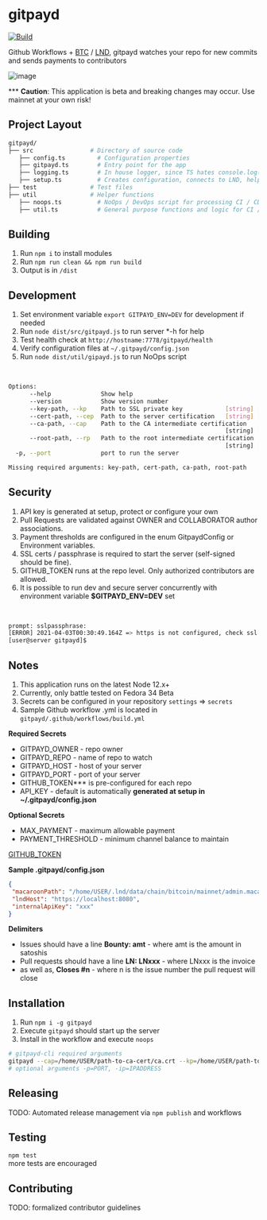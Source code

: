 # gitpayd

[![Build](https://github.com/reemuru/gitpayd/actions/workflows/build.yml/badge.svg)](https://github.com/reemuru/gitpayd/actions/workflows/build.yml)

Github Workflows + [BTC](https://bitcoin.org/en/bitcoin-core) / [LND](https://github.com/lightningnetwork/lnd), gitpayd watches your repo for new commits and sends payments to contributors

  

![image](https://user-images.githubusercontent.com/13033037/112792971-6e67e800-9032-11eb-96bb-79e5a460320c.png)

*** <b>Caution</b>: This application is beta and breaking changes may occur. Use mainnet at your own risk!

## Project Layout

```bash
gitpayd/
├── src                # Directory of source code
   ├── config.ts         # Configuration properties
   ├── gitpayd.ts        # Entry point for the app
   ├── logging.ts        # In house logger, since TS hates console.log()
   ├── setup.ts          # Creates configuration, connects to LND, helper functions, etc.
├── test               # Test files
├── util               # Helper functions
   ├── noops.ts          # NoOps / DevOps script for processing CI / CD payments
   ├── util.ts           # General purpose functions and logic for CI / CD
```

## Building

1. Run `npm i` to install modules
2. Run `npm run clean && npm run build`
3. Output is in `/dist`

## Development

1. Set environment variable `export GITPAYD_ENV=DEV` for development if needed
2. Run `node dist/src/gitpayd.js` to run server *-h for help 
3. Test health check at `http://hostname:7778/gitpayd/health`
4. Verify configuration files at `~/.gitpayd/config.json`
5. Run `node dist/util/gipayd.js` to run NoOps script
<br/>

```bash
Options:
      --help              Show help                                    [boolean]
      --version           Show version number                          [boolean]
      --key-path, --kp    Path to SSL private key            [string] [required]
      --cert-path, --cep  Path to the server certification   [string] [required]
      --ca-path, --cap    Path to the CA intermediate certification
                                                             [string] [required]
      --root-path, --rp   Path to the root intermediate certification
                                                             [string] [required]
  -p, --port              port to run the server                        [number]

Missing required arguments: key-path, cert-path, ca-path, root-path
```
## Security

1. API key is generated at setup, protect or configure your own
2. Pull Requests are validated against OWNER and COLLABORATOR author associations.
3. Payment thresholds are configured in the enum GitpaydConfig or Environment variables.
4. SSL certs / passphrase is required to start the server (self-signed should be fine).
5. GITHUB_TOKEN runs at the repo level. Only authorized contributors are allowed.
6. It is possible to run dev and secure server concurrently with environment variable
   <b>$GITPAYD_ENV=DEV</b> set
<br/>

```bash
prompt: sslpassphrase:  
[ERROR] 2021-04-03T00:30:49.164Z => https is not configured, check ssl certs location or passphrase
[user@server gitpayd]$ 
```

## Notes
1. This application runs on the latest Node 12.x+
2. Currently, only battle tested on Fedora 34 Beta
4. Secrets can be configured in your repository `settings` => `secrets`
5. Sample Github workflow .yml is located in `gitpayd/.github/workflows/build.yml`

<b>Required Secrets</b>
<ul>
<li>GITPAYD_OWNER -  repo owner
<li>GITPAYD_REPO - name of repo to watch
<li>GITPAYD_HOST - host of your server
<li>GITPAYD_PORT - port of your server
<li>GITHUB_TOKEN*** is pre-configured for each repo
<li>API_KEY - default is automatically <b>generated at setup in ~/.gitpayd/config.json</b>
</ul>

<b>Optional Secrets</b>
<ul>
<li>MAX_PAYMENT - maximum allowable payment
<li>PAYMENT_THRESHOLD - minimum channel balance to maintain
</ul>

[GITHUB_TOKEN](https://docs.github.com/en/actions/reference/authentication-in-a-workflow)

<b>Sample .gitpayd/config.json</b>

```json 
{
 "macaroonPath": "/home/USER/.lnd/data/chain/bitcoin/mainnet/admin.macaroon",
 "lndHost": "https://localhost:8080",
 "internalApiKey": "xxx"
}
```

<b>Delimiters</b>
<ul>
<li> Issues should have a line <b>Bounty: amt</b> - where amt is the amount in satoshis
<li> Pull requests should have a line <b>LN: LNxxx</b> - where LNxxx is the invoice 
<li> as well as, <b>Closes #n</b> - where n is the issue number the pull request will close
</ul>

## Installation

1. Run `npm i -g gitpayd`
2. Execute `gitpayd` should start up the server
3. Install in the workflow and execute `noops`

```bash
# gitpayd-cli required arguments
gitpayd --cap=/home/USER/path-to-ca-cert/ca.crt --kp=/home/USER/path-to-private-key/PRIVATEKEY.key --cep=/home/USER/path-to-server-cert/server.crt --rp=/home/USER/path-to-root-cert/root.crt
# optional arguments -p=PORT, -ip=IPADDRESS
```

## Releasing

TODO: Automated release management via `npm publish` and workflows

## Testing

`npm test`
<br/>
more tests are encouraged

## Contributing
TODO: formalized contributor guidelines